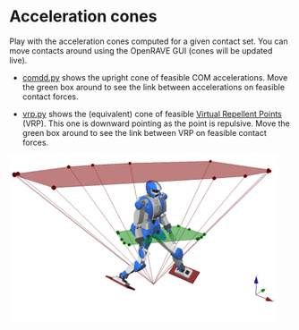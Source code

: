 # Acceleration cones

Play with the acceleration cones computed for a given contact set. You can move
contacts around using the OpenRAVE GUI (cones will be updated live).

- [comdd.py](comdd.py) shows the upright cone of feasible COM accelerations.
  Move the green box around to see the link between accelerations on
  feasible contact forces.

- [vrp.py](vrp.py) shows the (equivalent) cone of feasible [Virtual Repellent
  Points](http://dx.doi.org/10.1109/TRO.2015.2405592) (VRP). This one is
  downward pointing as the point is repulsive. Move the green box around to see
  the link between VRP on feasible contact forces.

<img src="illustration.png" height="300">
